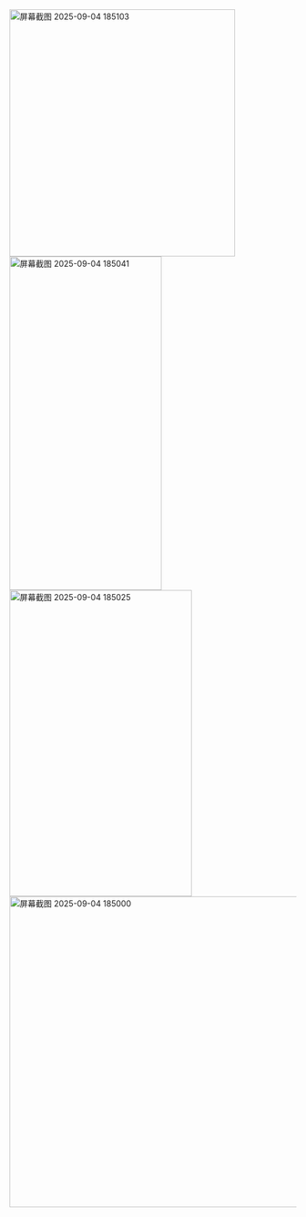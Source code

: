 <img width="396" height="434" alt="屏幕截图 2025-09-04 185103" src="https://github.com/user-attachments/assets/1cb90841-88e0-44ab-a76a-431b1bbc8f7a" />
<img width="267" height="586" alt="屏幕截图 2025-09-04 185041" src="https://github.com/user-attachments/assets/faac6754-8978-4f96-b8b4-71adf936538d" />
<img width="320" height="538" alt="屏幕截图 2025-09-04 185025" src="https://github.com/user-attachments/assets/b1679df4-28d4-456e-a50b-496cb39cb7e2" />
<img width="663" height="546" alt="屏幕截图 2025-09-04 185000" src="https://github.com/user-attachments/assets/f77709a1-b05f-4a64-81a1-08fef9197ff6" />
